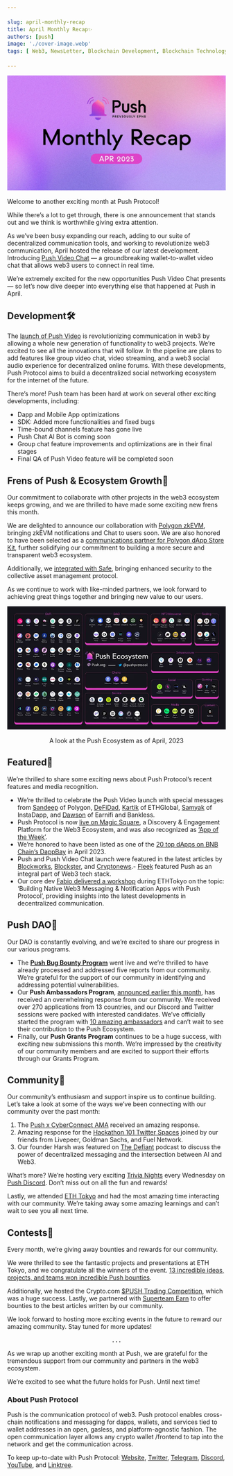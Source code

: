 ```yaml
---

slug: april-monthly-recap
title: April Monthly Recap✨
authors: [push]
image: './cover-image.webp'
tags: [ Web3, NewsLetter, Blockchain Development, Blockchain Technology]

---
```


![Cover image of April Monthly Recap✨](./cover-image.webp)

Welcome to another exciting month at Push Protocol!

While there’s a lot to get through, there is one announcement that stands out and we think is worthwhile giving extra attention.

<!--truncate-->

As we’ve been busy expanding our reach, adding to our suite of decentralized communication tools, and working to revolutionize web3 communication, April hosted the release of our latest development. Introducing [Push Video Chat](https://twitter.com/pushprotocol/status/1646483829287182339) — a groundbreaking wallet-to-wallet video chat that allows web3 users to connect in real time.

We’re extremely excited for the new opportunities Push Video Chat presents — so let’s now dive deeper into everything else that happened at Push in April.

## Development🛠️

The [launch of Push Video](https://medium.com/push-protocol/push-launches-wallet-to-wallet-video-chat-3240f3c6bf8) is revolutionizing communication in web3 by allowing a whole new generation of functionality to web3 projects. We’re excited to see all the innovations that will follow. In the pipeline are plans to add features like group video chat, video streaming, and a web3 social audio experience for decentralized online forums. With these developments, Push Protocol aims to build a decentralized social networking ecosystem for the internet of the future.

There’s more! Push team has been hard at work on several other exciting developments, including:

- Dapp and Mobile App optimizations
- SDK: Added more functionalities and fixed bugs
- Time-bound channels feature has gone live
- Push Chat AI Bot is coming soon
- Group chat feature improvements and optimizations are in their final stages
- Final QA of Push Video feature will be completed soon

## Frens of Push & Ecosystem Growth🌱

Our commitment to collaborate with other projects in the web3 ecosystem keeps growing, and we are thrilled to have made some exciting new frens this month.

We are delighted to announce our collaboration with [Polygon zkEVM](https://twitter.com/pushprotocol/status/1640396503029104640?s=20), bringing zkEVM notifications and Chat to users soon. We are also honored to have been selected as a [communications partner for Polygon dApp Store Kit](https://twitter.com/pushprotocol/status/1646621032420196353), further solidifying our commitment to building a more secure and transparent web3 ecosystem.

Additionally, we [integrated with Safe](https://twitter.com/pushprotocol/status/1646182889632018432), bringing enhanced security to the collective asset management protocol.

As we continue to work with like-minded partners, we look forward to achieving great things together and bringing new value to our users.

![Ecosystem](./image-1.webp)
<center>A look at the Push Ecosystem as of April, 2023</center>

## Featured📰

We’re thrilled to share some exciting news about Push Protocol’s recent features and media recognition.

- We’re thrilled to celebrate the Push Video launch with special messages from [Sandeep](https://twitter.com/pushprotocol/status/1648390010444324871?s=20) of Polygon, [DeFiDad](https://twitter.com/pushprotocol/status/1649095591060815892?s=20), [Kartik](https://twitter.com/pushprotocol/status/1648733201618042898?s=20) of ETHGlobal, [Samyak](https://twitter.com/pushprotocol/status/1649820359280017409?s=20) of InstaDapp, and [Dawson](https://twitter.com/pushprotocol/status/1649442872486182912?s=20) of Earnifi and Bankless.
- Push Protocol is now [live on Magic Square](https://twitter.com/pushprotocol/status/1641771423411699717?s=20), a Discovery & Engagement Platform for the Web3 Ecosystem, and was also recognized as [‘App of the Week’](https://twitter.com/pushprotocol/status/1647869769138184193?s=20).
- We’re honored to have been listed as one of the [20 top dApps on BNB Chain’s DappBay](https://twitter.com/pushprotocol/status/1646911286603554817?s=20) in April 2023.
- Push and Push Video Chat launch were featured in the latest articles by [Blockworks](https://twitter.com/pushprotocol/status/1646936356554194946?s=20), [Blockster](https://twitter.com/pushprotocol/status/1647268544063721473?s=20), and [Cryptonews](https://twitter.com/pushprotocol/status/1647630940108206080?s=20).- [Fleek](https://twitter.com/pushprotocol/status/1649004992227954688?s=20) featured Push as an integral part of Web3 tech stack.
- Our core dev [Fabio delivered a workshop](https://twitter.com/ETHGlobal/status/1646823876880416769?s=20) during ETHTokyo on the topic: ‘Building Native Web3 Messaging & Notification Apps with Push Protocol’, providing insights into the latest developments in decentralized communication.

## Push DAO🤝

Our DAO is constantly evolving, and we’re excited to share our progress in our various programs.

- The <a href="https://twitter.com/Push_DAO/status/1640749633746993167"><b>Push Bug Bounty Program</b></a> went live and we’re thrilled to have already processed and addressed five reports from our community. We’re grateful for the support of our community in identifying and addressing potential vulnerabilities.
- Our <b>Push Ambassadors Program</b>, [announced earlier this month](https://twitter.com/pushprotocol/status/1641425465192660997), has received an overwhelming response from our community. We received over 270 applications from 13 countries, and our Discord and Twitter sessions were packed with interested candidates. We’ve officially started the program with [10 amazing ambassadors](https://twitter.com/pushprotocol/status/1653066991928852480) and can’t wait to see their contribution to the Push Ecosystem.
- Finally, our <b>Push Grants Program</b> continues to be a huge success, with exciting new submissions this month. We’re impressed by the creativity of our community members and are excited to support their efforts through our Grants Program.

## Community💜

Our community’s enthusiasm and support inspire us to continue building. Let’s take a look at some of the ways we’ve been connecting with our community over the past month:

1. The [Push x CyberConnect AMA](https://twitter.com/pushprotocol/status/1641800699049570306?s=20) received an amazing response.
2. Amazing response for the [Hackathon 101 Twitter Spaces](https://twitter.com/pushprotocol/status/1643218238573035523?s=20) joined by our friends from Livepeer, Goldman Sachs, and Fuel Network.
3. Our founder Harsh was featured on [The Defiant](https://twitter.com/DefiantNews/status/1646377694018568198) podcast to discuss the power of decentralized messaging and the intersection between AI and Web3.

What’s more? We’re hosting very exciting [Trivia Nights](https://twitter.com/pushprotocol/status/1648310413006610432?s=20) every Wednesday on [Push Discord](https://discord.com/invite/pushprotocol). Don’t miss out on all the fun and rewards!

Lastly, we attended [ETH Tokyo](https://twitter.com/pushprotocol/status/1646830660001341440) and had the most amazing time interacting with our community. We’re taking away some amazing learnings and can’t wait to see you all next time.

## Contests💸

Every month, we’re giving away bounties and rewards for our community.

We were thrilled to see the fantastic projects and presentations at ETH Tokyo, and we congratulate all the winners of the event. [13 incredible ideas, projects, and teams won incredible Push bounties](https://twitter.com/pushprotocol/status/1648661237998182400?s=20).

Additionally, we hosted the Crypto.com [$PUSH Trading Competition](https://twitter.com/cryptocom/status/1646133273893175297), which was a huge success. Lastly, we partnered with [Superteam Earn](https://twitter.com/pushprotocol/status/1648276918045745152?s=20) to offer bounties to the best articles written by our community.

We look forward to hosting more exciting events in the future to reward our amazing community. Stay tuned for more updates!

<center><b>.   .   .</b></center>

As we wrap up another exciting month at Push, we are grateful for the tremendous support from our community and partners in the web3 ecosystem.

We’re excited to see what the future holds for Push. Until next time!

### About Push Protocol

Push is the communication protocol of web3. Push protocol enables cross-chain notifications and messaging for dapps, wallets, and services tied to wallet addresses in an open, gasless, and platform-agnostic fashion. The open communication layer allows any crypto wallet /frontend to tap into the network and get the communication across.

To keep up-to-date with Push Protocol: [Website](https://push.org/), [Twitter](https://twitter.com/pushprotocol), [Telegram](https://t.me/epnsproject), [Discord](https://discord.gg/pushprotocol), [YouTube](https://www.youtube.com/c/EthereumPushNotificationService), and [Linktree](https://linktr.ee/pushprotocol).